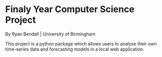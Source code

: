 # Finaly Year Computer Science Project
By Ryan Bendall | University of Birmingham

This project is a python package which allows users to analyse their own time-series data and forecasting models in a local web application.
